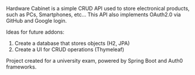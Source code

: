 Hardware Cabinet is a simple CRUD API used to store electronical products, such as PCs, Smartphones, etc...
This API also implements OAuth2.0 via GitHub and Google login.

Ideas for future addons:

1) Create a database that stores objects (H2, JPA)
2) Create a UI for CRUD operations (Thymeleaf)

Project created for a university exam, powered by Spring Boot and Auth0 frameworks.
